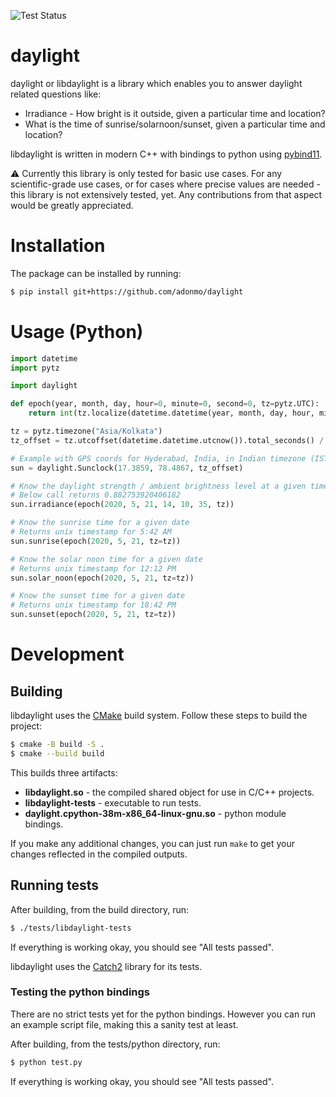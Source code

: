 ![Test Status](https://github.com/adonmo/daylight/workflows/Tests/badge.svg)

daylight
====

daylight or libdaylight is a library which enables you to answer daylight related questions like:

- Irradiance - How bright is it outside, given a particular time and location?
- What is the time of sunrise/solarnoon/sunset, given a particular time and location?

libdaylight is written in modern C++ with bindings to python using [pybind11](https://github.com/pybind/pybind11).

⚠️ Currently this library is only tested for basic use cases. For any scientific-grade use cases, or for cases where precise values are needed - this library is not extensively tested, yet. Any contributions from that aspect would be greatly appreciated.

# Installation

The package can be installed by running:

```sh
$ pip install git+https://github.com/adonmo/daylight
```

# Usage (Python)

```python
import datetime
import pytz

import daylight

def epoch(year, month, day, hour=0, minute=0, second=0, tz=pytz.UTC):
    return int(tz.localize(datetime.datetime(year, month, day, hour, minute, second)).timestamp())

tz = pytz.timezone("Asia/Kolkata")
tz_offset = tz.utcoffset(datetime.datetime.utcnow()).total_seconds() / 3600

# Example with GPS coords for Hyderabad, India, in Indian timezone (IST)
sun = daylight.Sunclock(17.3859, 78.4867, tz_offset)

# Know the daylight strength / ambient brightness level at a given time of day
# Below call returns 0.882753920406182
sun.irradiance(epoch(2020, 5, 21, 14, 10, 35, tz))

# Know the sunrise time for a given date
# Returns unix timestamp for 5:42 AM
sun.sunrise(epoch(2020, 5, 21, tz=tz))

# Know the solar noon time for a given date
# Returns unix timestamp for 12:12 PM
sun.solar_noon(epoch(2020, 5, 21, tz=tz))

# Know the sunset time for a given date
# Returns unix timestamp for 18:42 PM
sun.sunset(epoch(2020, 5, 21, tz=tz))
```

# Development

## Building

libdaylight uses the [CMake](https://cmake.org/) build system. Follow these steps to build the project:

```sh
$ cmake -B build -S .
$ cmake --build build
```

This builds three artifacts:
 - **libdaylight&#46;so** - the compiled shared object for use in C/C++ projects.
 - **libdaylight-tests** - executable to run tests.
 - **daylight.cpython-38m-x86_64-linux-gnu.so** - python module bindings.

If you make any additional changes, you can just run `make` to get your changes reflected in the compiled outputs.

## Running tests

After building, from the build directory, run:
```sh
$ ./tests/libdaylight-tests
```
If everything is working okay, you should see "All tests passed".

libdaylight uses the [Catch2](https://github.com/catchorg/Catch2) library for its tests.

### Testing the python bindings

There are no strict tests yet for the python bindings. However you can run an example script file, making this a sanity test at least.

After building, from the tests/python directory, run:
```sh
$ python test.py
```
If everything is working okay, you should see "All tests passed".
